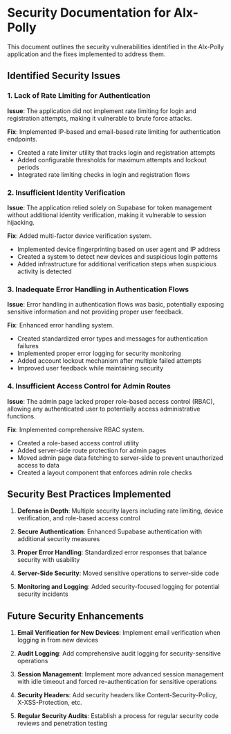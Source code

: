 # Security Documentation for Alx-Polly

This document outlines the security vulnerabilities identified in the Alx-Polly application and the fixes implemented to address them.

## Identified Security Issues

### 1. Lack of Rate Limiting for Authentication

**Issue**: The application did not implement rate limiting for login and registration attempts, making it vulnerable to brute force attacks.

**Fix**: Implemented IP-based and email-based rate limiting for authentication endpoints.
- Created a rate limiter utility that tracks login and registration attempts
- Added configurable thresholds for maximum attempts and lockout periods
- Integrated rate limiting checks in login and registration flows

### 2. Insufficient Identity Verification

**Issue**: The application relied solely on Supabase for token management without additional identity verification, making it vulnerable to session hijacking.

**Fix**: Added multi-factor device verification system.
- Implemented device fingerprinting based on user agent and IP address
- Created a system to detect new devices and suspicious login patterns
- Added infrastructure for additional verification steps when suspicious activity is detected

### 3. Inadequate Error Handling in Authentication Flows

**Issue**: Error handling in authentication flows was basic, potentially exposing sensitive information and not providing proper user feedback.

**Fix**: Enhanced error handling system.
- Created standardized error types and messages for authentication failures
- Implemented proper error logging for security monitoring
- Added account lockout mechanism after multiple failed attempts
- Improved user feedback while maintaining security

### 4. Insufficient Access Control for Admin Routes

**Issue**: The admin page lacked proper role-based access control (RBAC), allowing any authenticated user to potentially access administrative functions.

**Fix**: Implemented comprehensive RBAC system.
- Created a role-based access control utility
- Added server-side route protection for admin pages
- Moved admin page data fetching to server-side to prevent unauthorized access to data
- Created a layout component that enforces admin role checks

## Security Best Practices Implemented

1. **Defense in Depth**: Multiple security layers including rate limiting, device verification, and role-based access control

2. **Secure Authentication**: Enhanced Supabase authentication with additional security measures

3. **Proper Error Handling**: Standardized error responses that balance security with usability

4. **Server-Side Security**: Moved sensitive operations to server-side code

5. **Monitoring and Logging**: Added security-focused logging for potential security incidents

## Future Security Enhancements

1. **Email Verification for New Devices**: Implement email verification when logging in from new devices

2. **Audit Logging**: Add comprehensive audit logging for security-sensitive operations

3. **Session Management**: Implement more advanced session management with idle timeout and forced re-authentication for sensitive operations

4. **Security Headers**: Add security headers like Content-Security-Policy, X-XSS-Protection, etc.

5. **Regular Security Audits**: Establish a process for regular security code reviews and penetration testing